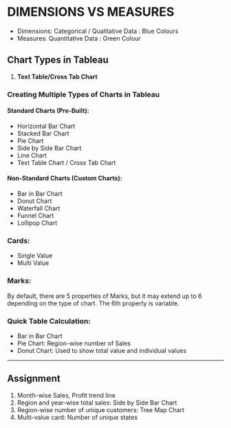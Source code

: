 # DIMENSIONS VS MEASURES

* Dimensions: Categorical / Qualitative Data : Blue Colours
* Measures: Quantitative Data : Green Colour

## Chart Types in Tableau

1. **Text Table/Cross Tab Chart**

### Creating Multiple Types of Charts in Tableau

#### Standard Charts (Pre-Built):
- Horizontal Bar Chart
- Stacked Bar Chart
- Pie Chart
- Side by Side Bar Chart
- Line Chart
- Text Table Chart / Cross Tab Chart

#### Non-Standard Charts (Custom Charts):
- Bar in Bar Chart
- Donut Chart
- Waterfall Chart
- Funnel Chart
- Lollipop Chart

### Cards:
- Single Value
- Multi Value

### Marks:
By default, there are 5 properties of Marks, but it may extend up to 6 depending on the type of chart. The 6th property is variable.

### Quick Table Calculation:

- Bar in Bar Chart
- Pie Chart: Region-wise number of Sales
- Donut Chart: Used to show total value and individual values

*******************************************************************
## Assignment
1. Month-wise Sales, Profit trend line
2. Region and year-wise total sales: Side by Side Bar Chart
3. Region-wise number of unique customers: Tree Map Chart
4. Multi-value card: Number of unique states
